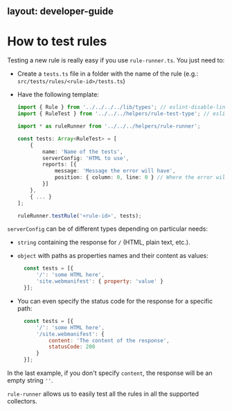 layout: developer-guide
---
# How to test rules

Testing a new rule is really easy if you use `rule-runner.ts`. You just
need to:

* Create a `tests.ts` file in a folder with the name of the rule
(e.g.: `src/tests/rules/<rule-id>/tests.ts`)

* Have the following template:

  ```typescript
  import { Rule } from '../../../../lib/types'; // eslint-disable-line no-unused-vars
  import { RuleTest } from '../../../helpers/rule-test-type'; // eslint-disable-line no-unused-vars

  import * as ruleRunner from '../../../helpers/rule-runner';

  const tests: Array<RuleTest> = [
      {
          name: 'Name of the tests',
          serverConfig: 'HTML to use',
          reports: [{
              message: 'Message the error will have',
              position: { column: 0, line: 0 } // Where the error will show
          }]
      },
      { ... }
  ];

  ruleRunner.testRule('<rule-id>', tests);
  ```

`serverConfig` can be of different types depending on particular needs:

* `string` containing the response for `/` (HTML, plain text, etc.).
* `object` with paths as properties names and their content as values:

  <!-- eslint-disable no-unused-vars -->

  ```js
    const tests = [{
        '/': 'some HTML here',
        'site.webmanifest': { property: 'value' }
    }];
  ```

* You can even specify the status code for the response for
  a specific path:

  <!-- eslint-disable no-unused-vars -->

  ```js
    const tests = [{
        '/': 'some HTML here',
        '/site.webmanifest': {
            content: 'The content of the response',
            statusCode: 200
        }
    }];
  ```

In the last example, if you don't specify `content`, the response
will be an empty string `''`.

`rule-runner` allows us to easily test all the rules in all the
supported collectors.
